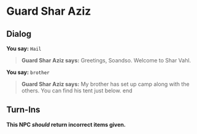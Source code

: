 # Guard Shar Aziz


## Dialog

**You say:** `Hail`



>**Guard Shar Aziz says:** Greetings, Soandso. Welcome to Shar Vahl.

**You say:** `brother`



>**Guard Shar Aziz says:** My brother has set up camp along with the others. You can find his tent just below.
end



## Turn-Ins



**This NPC *should* return incorrect items given.**






